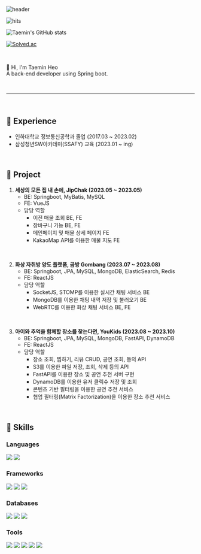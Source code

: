 ![header](https://capsule-render.vercel.app/api?type=waving&theme=dark&height=400&section=header&text=Welcome!&desc=Heo-Tae-Min%20/%20Back-end%20developer&fontSize=80&animation=fadeIn&fontAlignY=38&descSize=30&descAlignY=53)

![hits](https://komarev.com/ghpvc/?username=heo-tae-min&label=Profile%20views&color=0e75b6&style=flat)

![Taemin's GitHub stats](https://github-readme-stats.vercel.app/api?username=Heo-Tae-Min&show_icons=true&theme=graywhite)

[![Solved.ac](http://mazassumnida.wtf/api/v2/generate_badge?boj=taemin555)](https://solved.ac/taemin555)

</br>

👋 Hi, I'm Taemin Heo   
A back-end developer using Spring boot.

</br>

---
</br>

## 🌄 Experience
- 인하대학교 정보통신공학과 졸업 (2017.03 ~ 2023.02)
- 삼성청년SW아카데미(SSAFY) 교육 (2023.01 ~ ing)
</br>

## 📝 Project
1. **세상의 모든 집 내 손에, JipChak (2023.05 ~ 2023.05)**
    - BE: Springboot, MyBatis, MySQL
    - FE: VueJS
    - 담당 역할
      - 이전 매물 조회 BE, FE
      - 장바구니 기능 BE, FE
      - 메인페이지 및 매물 상세 페이지 FE
      - KakaoMap API를 이용한 매물 지도 FE
</br>

2. **화상 자취방 양도 플랫폼, 곰방 Gombang (2023.07 ~ 2023.08)**
    - BE: Springboot, JPA, MySQL, MongoDB, ElasticSearch, Redis
    - FE: ReactJS
    - 담당 역할
      - SocketJS, STOMP를 이용한 실시간 채팅 서비스 BE
      - MongoDB를 이용한 채팅 내역 저장 및 불러오기 BE
      - WebRTC를 이용한 화상 채팅 서비스 BE, FE
</br>

3. **아이와 추억을 함께할 장소를 찾는다면, YouKids (2023.08 ~ 2023.10)**
    - BE: Springboot, JPA, MySQL, MongoDB, FastAPI, DynamoDB
    - FE: ReactJS
    - 담당 역할
      - 장소 조회, 찜하기, 리뷰 CRUD, 공연 조회, 등의 API
      - S3를 이용한 파일 저장, 조회, 삭제 등의 API
      - FastAPI를 이용한 장소 및 공연 추천 서버 구현
      - DynamoDB를 이용한 유저 클릭수 저장 및 조회
      - 콘텐츠 기반 필터링을 이용한 공연 추천 서비스
      - 협업 필터링(Matrix Factorization)을 이용한 장소 추천 서비스
</br>

## 🦾 Skills
### Languages
<span><img src="https://img.shields.io/badge/Java-007396?style=flat&logo=OpenJDK&logoColor=white"/></span>
<span><img src="https://img.shields.io/badge/Python-3776AB?style=flat&logo=Python&logoColor=white"/></span>
### Frameworks
<span><img src="https://img.shields.io/badge/Spring-6DB33F?style=flat&logo=Spring&logoColor=white"/></span>
<span><img src="https://img.shields.io/badge/Spring Boot-6DB33F?style=flat&logo=Spring boot&logoColor=white"/></span>
<span><img src="https://img.shields.io/badge/FastAPI-009688?style=flat&logo=FastAPI&logoColor=white"/></span>
### Databases
<span><img src="https://img.shields.io/badge/MySQL-4479A1?style=flat&logo=MySQL&logoColor=white"/></span>
<span><img src="https://img.shields.io/badge/MongoDB-47A248?style=flat&logo=MongoDB&logoColor=white"/></span>
<span><img src="https://img.shields.io/badge/DynamoDB-4053D6?style=flat&logo=AmazonDynamoDB&logoColor=white"/></span>
### Tools
<span><img src="https://img.shields.io/badge/IntelliJ IDEA-000000?style=flat&logo=IntelliJ IDEA&logoColor=white"/></span>
<span><img src="https://img.shields.io/badge/Eclipse IDE-2C2255?style=flat&logo=Eclipse IDE&logoColor=white"/></span>
<span><img src="https://img.shields.io/badge/Visual Studio-5C2D91?style=flat&logo=Visual Studio&logoColor=white"/></span>
<span><img src="https://img.shields.io/badge/Visual Studio Code-007ACC?style=flat&logo=Visual Studio Code&logoColor=white"/></span>
<span><img src="https://img.shields.io/badge/Git-F05032?style=flat&logo=Git&logoColor=white"/></span>

